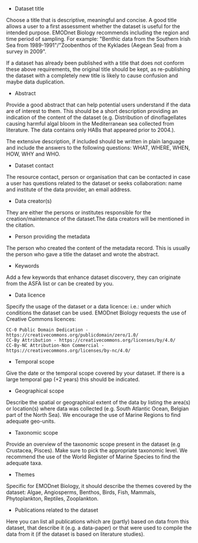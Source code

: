 
- Dataset title

Choose a title that is descriptive, meaningful and concise. A good title allows a user to a first assessment whether the dataset is useful for the intended purpose. EMODnet Biology recommends including the region and time period of sampling. For example: "Benthic data from the Southern Irish Sea from 1989-1991"/"Zoobenthos of the Kyklades (Aegean Sea) from a survey in 2009".

If a dataset has already been published with a title that does not conform these above requirements, the original title should be kept, as re-publishing the dataset with a completely new title is likely to cause confusion and maybe data duplication.
- Abstract

Provide a good abstract that can help potential users understand if the data are of interest to them. This should be a short description providing an indication of the content of the dataset (e.g. Distribution of dinoflagellates causing harmful algal bloom in the Mediterranean sea collected from literature. The data contains only HABs that appeared prior to 2004.).

The extensive description, if included should be written in plain language and include the answers to the following questions: WHAT, WHERE, WHEN, HOW, WHY and WHO.
- Dataset contact

The resource contact, person or organisation that can be contacted in case a user has questions related to the dataset or seeks collaboration: name and institute of the data provider, an email address.
- Data creator(s)

They are either the persons or institutes responsible for the creation/maintenance of the dataset.The data creators will be mentioned in the citation.
- Person providing the metadata

The person who created the content of the metadata record. This is usually the person who gave a title the dataset and wrote the abstract.
- Keywords

Add a few keywords that enhance dataset discovery, they can originate from the ASFA list or can be created by you.
- Data licence

Specify the usage of the dataset or a data licence: i.e.: under which conditions the dataset can be used. EMODnet Biology requests the use of Creative Commons licences:

    CC-0 Public Domain Dedication - https://creativecommons.org/publicdomain/zero/1.0/
    CC-By Attribution - https://creativecommons.org/licenses/by/4.0/
    CC-By-NC Attribution-Non Commercial - https://creativecommons.org/licenses/by-nc/4.0/

- Temporal scope

Give the date or the temporal scope covered by your dataset. If there is a large temporal gap (+2 years) this should be indicated. 
- Geographical scope

Describe the spatial or geographical extent of the data by listing the area(s) or location(s) where data was collected (e.g. South Atlantic Ocean, Belgian part of the North Sea). We encourage the use of Marine Regions to find adequate geo-units.
- Taxonomic scope

Provide an overview of the taxonomic scope present in the dataset (e.g Crustacea, Pisces). Make sure to pick the appropriate taxonomic level. We recommend the use of the World Register of Marine Species to find the adequate taxa.
- Themes

Specific for EMODnet Biology, it should describe the themes covered by the dataset: Algae, Angiosperms, Benthos, Birds, Fish, Mammals, Phytoplankton, Reptiles, Zooplankton.
- Publications related to the dataset

Here you can list all publications which are (partly) based on data from this dataset, that describe it (e.g. a data-paper) or that were used to compile the data from it (if the dataset is based on literature studies).
